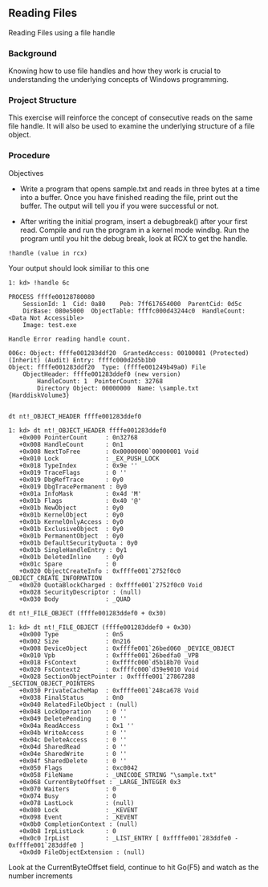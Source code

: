 ## Reading Files
Reading Files using a file handle

### Background
Knowing how to use file handles and how they work is crucial to understanding the underlying concepts of Windows programming.

### Project Structure

This exercise will reinforce the concept of consecutive reads on the same file handle. It will also be used to examine the underlying structure of a file object.

### Procedure

Objectives
- Write a program that opens sample.txt and reads in three bytes at a time into a buffer. Once you have finished reading the file, print out the buffer. The output will tell you if you were successful or not.

- After writing the initial program, insert a debugbreak() after your first read. Compile and run the program in a kernel mode windbg. Run the program until you hit the debug break, look at RCX to get the handle.


`!handle (value in rcx)`

Your output should look similiar to this one

```
1: kd> !handle 6c

PROCESS ffffe00128780080
    SessionId: 1  Cid: 0a80    Peb: 7ff617654000  ParentCid: 0d5c
    DirBase: 080e5000  ObjectTable: ffffc000d43244c0  HandleCount: <Data Not Accessible>
    Image: test.exe

Handle Error reading handle count.

006c: Object: ffffe001283ddf20  GrantedAccess: 00100081 (Protected) (Inherit) (Audit) Entry: ffffc000d2d5b1b0
Object: ffffe001283ddf20  Type: (ffffe001249b49a0) File
    ObjectHeader: ffffe001283ddef0 (new version)
        HandleCount: 1  PointerCount: 32768
        Directory Object: 00000000  Name: \sample.txt {HarddiskVolume3}


```


 
`dt nt!_OBJECT_HEADER ffffe001283ddef0`

```
1: kd> dt nt!_OBJECT_HEADER ffffe001283ddef0
   +0x000 PointerCount     : 0n32768
   +0x008 HandleCount      : 0n1
   +0x008 NextToFree       : 0x00000000`00000001 Void
   +0x010 Lock             : _EX_PUSH_LOCK
   +0x018 TypeIndex        : 0x9e ''
   +0x019 TraceFlags       : 0 ''
   +0x019 DbgRefTrace      : 0y0
   +0x019 DbgTracePermanent : 0y0
   +0x01a InfoMask         : 0x4d 'M'
   +0x01b Flags            : 0x40 '@'
   +0x01b NewObject        : 0y0
   +0x01b KernelObject     : 0y0
   +0x01b KernelOnlyAccess : 0y0
   +0x01b ExclusiveObject  : 0y0
   +0x01b PermanentObject  : 0y0
   +0x01b DefaultSecurityQuota : 0y0
   +0x01b SingleHandleEntry : 0y1
   +0x01b DeletedInline    : 0y0
   +0x01c Spare            : 0
   +0x020 ObjectCreateInfo : 0xffffe001`2752f0c0 _OBJECT_CREATE_INFORMATION
   +0x020 QuotaBlockCharged : 0xffffe001`2752f0c0 Void
   +0x028 SecurityDescriptor : (null) 
   +0x030 Body             : _QUAD
```

`dt nt!_FILE_OBJECT (ffffe001283ddef0 + 0x30)`
```
1: kd> dt nt!_FILE_OBJECT (ffffe001283ddef0 + 0x30)
   +0x000 Type             : 0n5
   +0x002 Size             : 0n216
   +0x008 DeviceObject     : 0xffffe001`26bed060 _DEVICE_OBJECT
   +0x010 Vpb              : 0xffffe001`26bedfa0 _VPB
   +0x018 FsContext        : 0xffffc000`d5b18b70 Void
   +0x020 FsContext2       : 0xffffc000`d39e9010 Void
   +0x028 SectionObjectPointer : 0xffffe001`27867288 _SECTION_OBJECT_POINTERS
   +0x030 PrivateCacheMap  : 0xffffe001`248ca678 Void
   +0x038 FinalStatus      : 0n0
   +0x040 RelatedFileObject : (null) 
   +0x048 LockOperation    : 0 ''
   +0x049 DeletePending    : 0 ''
   +0x04a ReadAccess       : 0x1 ''
   +0x04b WriteAccess      : 0 ''
   +0x04c DeleteAccess     : 0 ''
   +0x04d SharedRead       : 0 ''
   +0x04e SharedWrite      : 0 ''
   +0x04f SharedDelete     : 0 ''
   +0x050 Flags            : 0xc0042
   +0x058 FileName         : _UNICODE_STRING "\sample.txt"
   +0x068 CurrentByteOffset : _LARGE_INTEGER 0x3
   +0x070 Waiters          : 0
   +0x074 Busy             : 0
   +0x078 LastLock         : (null) 
   +0x080 Lock             : _KEVENT
   +0x098 Event            : _KEVENT
   +0x0b0 CompletionContext : (null) 
   +0x0b8 IrpListLock      : 0
   +0x0c0 IrpList          : _LIST_ENTRY [ 0xffffe001`283ddfe0 - 0xffffe001`283ddfe0 ]
   +0x0d0 FileObjectExtension : (null) 
```

Look at the CurrentByteOffset field, continue to hit Go(F5) and watch as the number increments